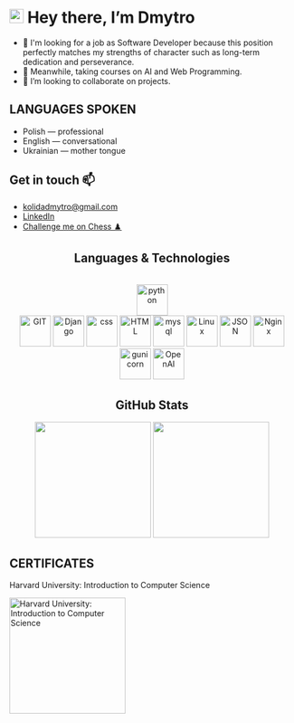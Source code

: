 # <img src="https://media.giphy.com/media/hvRJCLFzcasrR4ia7z/giphy.gif" width="25px"> Hey there, I’m Dmytro
- 👀 I'm looking for a job as Software Developer because this position perfectly matches my strengths of character such as long-term dedication and perseverance.
- 🌱 Meanwhile, taking courses on AI and Web Programming.
- 💞️ I’m looking to collaborate on projects.

## LANGUAGES SPOKEN
- Polish — professional
- English — conversational
- Ukrainian — mother tongue

## Get in touch 📫 
- kolidadmytro@gmail.com
- [LinkedIn](https://www.linkedin.com/in/dmytro-kolida/)
- [Challenge me on Chess ♟️](https://www.chess.com/member/dimitrk)

<h2 align="center">Languages & Technologies</h2>
<p align="center">
    <br>
    <img src="https://www.vectorlogo.zone/logos/python/python-icon.svg" alt="python" height="55"/>
    <br>
    <img src="https://www.vectorlogo.zone/logos/git-scm/git-scm-icon.svg" alt="GIT" height="55"/>
    <img src="https://www.vectorlogo.zone/logos/djangoproject/djangoproject-ar21.svg" alt="Django" height="55"/>
    <img src="https://www.vectorlogo.zone/logos/w3_css/w3_css-icon.svg" alt="css" height="55"/>
    <img src="https://www.vectorlogo.zone/logos/w3_html5/w3_html5-icon.svg" alt="HTML" height="55"/>
    <img src="https://www.vectorlogo.zone/logos/mysql/mysql-icon.svg" alt="mysql" height="55"/>
    <img src="https://www.vectorlogo.zone/logos/linux/linux-icon.svg" alt="Linux" height="55"/>
    <img src="https://www.vectorlogo.zone/logos/json/json-ar21.svg" alt="JSON" height="55"/>
    <img src="https://www.vectorlogo.zone/logos/nginx/nginx-ar21.svg" alt="Nginx" height="55"/>
    <img src="https://www.vectorlogo.zone/logos/gunicorn/gunicorn-ar21.svg" alt="gunicorn" height="55"/>
    <img src="https://upload.wikimedia.org/wikipedia/commons/4/4d/OpenAI_Logo.svg" alt="OpenAI" height="55"/>

</p>
<h2 align="center">GitHub Stats </h2>
<p align="center">
    <img src="https://github-readme-stats.vercel.app/api/top-langs/?username=Dymirt&title_color=ffffff&text_color=c9cacc&icon_color=2bbc8a&bg_color=0F1116&count_private=true" height="205"/>
    <img src="https://github-readme-stats.vercel.app/api?username=Dymirt&show_icons=true&line_height=27&count_private=true&title_color=ffffff&text_color=c9cacc&icon_color=F5BF4F&bg_color=0F1116" height="205"/>
</p>

## CERTIFICATES
<p align="center" width="100%">
    <p>Harvard University: Introduction to Computer Science</p>
    <img src="https://certificates.cs50.io/e3156b0b-3077-4200-a1b1-9ab3191bf047.png" height="205" alt='Harvard University: Introduction to Computer Science'>
</p>
